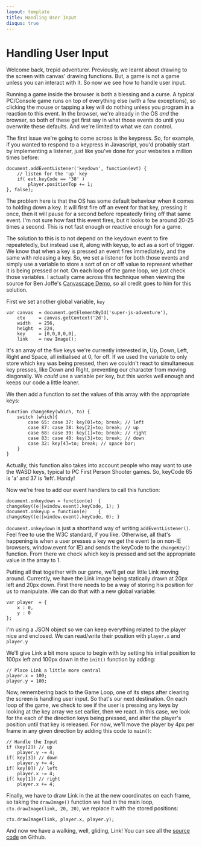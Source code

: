 ```yaml
---
layout: template
title: Handling User Input
disqus: true
---
```


# Handling User Input

Welcome back, trepid adventurer. Previously, we learnt about drawing to the screen with canvas' drawing functions. But, a game is not a game unless you can interact with it. So now we see how to handle user input.

Running a game inside the browser is both a blessing and a curse. A typical PC/Console game runs on top of everything else (with a few exceptions), so clicking the mouse or tapping a key will do nothing unless you program in a reaction to this event. In the browser, we're already in the OS _and_ the browser, so both of these get first say in what those events do until you overwrite these defaults. And we're limited to what we can control.

The first issue we're going to come across is the keypress. So, for example, if you wanted to respond to a keypress in Javascript, you'd probably start by implementing a listener, just like you've done for your websites a million times before:

    document.addEventListener('keydown', function(evt) {
        // listen for the 'up' key
        if( evt.keyCode == '38' )
            player.positionTop += 1;
    }, false);

The problem here is that the OS has some default behaviour when it comes to holding down a key. It will first fire off an event for that key, pressing it once, then it will pause for a second before repeatedly firing off that same event. I'm not sure how fast this event fires, but it looks to be around 20-25 times a second. This is not fast enough or reactive enough for a game.

The solution to this is to not depend on the keydown event to fire repeatetedly, but instead use it, along with keyup, to act as a sort of trigger. We know that when a key is pressed an event fires immediately, and the same with releasing a key. So, we set a listener for both those events and simply use a variable to store a sort of on or off value to represent whether it is being pressed or not. On each loop of the game loop, we just check those variables. I actually came across this technique when viewing the source for Ben Joffe's [Canvascape Demo](http://www.benjoffe.com/code/demos/canvascape/textures), so all credit goes to him for this solution.

First we set another global variable, `key`

    var canvas  = document.getElementById('super-js-adventure'),
        ctx     = canvas.getContext('2d'),
        width   = 256,
        height  = 224,
        key     = [0,0,0,0,0],
        link    = new Image();

It's an array of the five keys we're currently interested in, Up, Down, Left, Right and Space, all initialised at 0, for off. If we used the variable to only store which key was being pressed, then we couldn't react to simultaneous key presses, like Down and Right, preventing our character from moving diagonally. We _could_ use a variable per key, but this works well enough and keeps our code a little leaner.

We then add a function to set the values of this array with the appropriate keys:

    function changeKey(which, to) {
        switch (which){
            case 65: case 37: key[0]=to; break; // left
            case 87: case 38: key[2]=to; break; // up
            case 68: case 39: key[1]=to; break; // right
            case 83: case 40: key[3]=to; break; // down
            case 32: key[4]=to; break; // space bar;
        }
    }

Actually, this function also takes into account people who may want to use the WASD keys, typical to PC First Person Shooter games. So, keyCode 65 is 'a' and 37 is 'left'. Handy!

Now we're free to add our event handlers to call this function:

    document.onkeydown = function(e)  { changeKey((e||window.event).keyCode, 1); }
    document.onkeyup = function(e)    { changeKey((e||window.event).keyCode, 0); }
    
`document.onkeydown` is just a shorthand way of writing `addEventListener()`. Feel free to use the W3C standard, if you like. Otherwise, all that's happening is when a user presses a key we get the event (e on non-IE browsers, window.event for IE) and sends the keyCode to the `changeKey()` function. From there we check which key is pressed and set the appropriate value in the array to 1.

Putting all that together with our game, we'll get our little Link moving around. Currently, we have the Link image being statically drawn at 20px left and 20px down. First there needs to be a way of storing his position for us to manipulate. We can do that with a new global variable:

    var player  = {
        x : 0,
        y : 0
    };

I'm using a JSON object so we can keep everything related to the player nice and enclosed. We can read/write their position with `player.x` and `player.y`

We'll give Link a bit more space to begin with by setting his initial position to 100px left and 100px down in the `init()` function by adding:

    // Place Link a little more central
    player.x = 100;
    player.y = 100;

Now, remembering back to the Game Loop, one of its steps after clearing the screen is handling user input. So that's our next destination. On each loop of the game, we check to see if the user is pressing any keys by looking at the key array we set earlier, then we react. In this case, we look for the each of the direction keys being pressed, and alter the player's position until that key is released. For now, we'll move the player by 4px per frame in any given direction by adding this code to `main()`:

    // Handle the Input
    if (key[2]) // up
        player.y -= 4;
    if( key[3]) // down
        player.y += 4;
    if( key[0]) // left
        player.x -= 4;
    if( key[1]) // right
        player.x += 4;

Finally, we have to draw Link in the at the new coordinates on each frame, so taking the `drawImage()` function we had in the main loop, `ctx.drawImage(link, 20, 20)`, we replace it with the stored positions:

    ctx.drawImage(link, player.x, player.y);

And now we have a walking, well, gliding, Link! You can see all the [source code](http://github.com/gablaxian/super-js-adventure) on Github.
